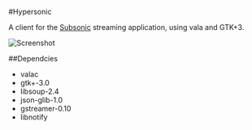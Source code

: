 #Hypersonic

A client for the [Subsonic](http://subsonic.org) streaming application, using vala and GTK+3. 

![Screenshot](http://i.imgur.com/Hp2BoiZ.png)

##Dependcies
* valac
* gtk+-3.0
* libsoup-2.4
* json-glib-1.0
* gstreamer-0.10
* libnotify

